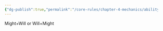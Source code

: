 ```yaml
---
{"dg-publish":true,"permalink":"/core-rules/chapter-4-mechanics/ability-check-combinations/might-will/"}
---
```


Might+Will or Will+Might
